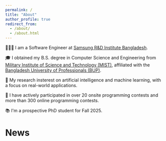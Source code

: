 ```yaml
---
permalink: /
title: "About"
author_profile: true
redirect_from: 
  - /about/
  - /about.html
---
```


👨🏻‍💻 I am a Software Engineer at [Samsung R&D Institute Bangladesh](https://research.samsung.com/srbd).

🎓 I obtained my B.S. degree in Computer Science and Engineering from [Military Institute of Science and Technology (MIST)](https://mist.ac.bd/),  affiliated with the [Bangladesh University of Professionals (BUP)](https://bup.edu.bd/).

🔐 My research insterest on artificial intelligence and machine learning, with a focus on real-world applications.

🤖 I have actively participated in over 20 onsite programming contests and more than 300 online programming contests.

📚 I'm a prospective PhD student for Fall 2025.

# News


